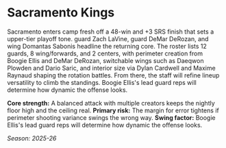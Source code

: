# Sacramento Kings

Sacramento enters camp fresh off a 48-win and +3 SRS finish that sets a upper-tier playoff tone. guard Zach LaVine, guard DeMar DeRozan, and wing Domantas Sabonis headline the returning core.
The roster lists 12 guards, 8 wing/forwards, and 2 centers, with perimeter creation from Boogie Ellis and DeMar DeRozan, switchable wings such as Daeqwon Plowden and Dario Saric, and interior size via Dylan Cardwell and Maxime Raynaud shaping the rotation battles.
From there, the staff will refine lineup versatility to climb the standings. Boogie Ellis's lead guard reps will determine how dynamic the offense looks.

**Core strength:** A balanced attack with multiple creators keeps the nightly floor high and the ceiling real.
**Primary risk:** The margin for error tightens if perimeter shooting variance swings the wrong way.
**Swing factor:** Boogie Ellis's lead guard reps will determine how dynamic the offense looks.

_Season: 2025-26_

